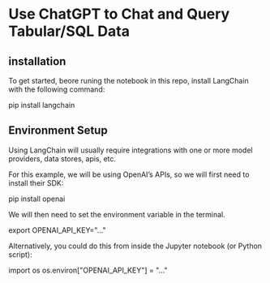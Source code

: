 # Use ChatGPT to Chat and Query Tabular/SQL Data

## installation
To get started, beore runing the notebook in this repo, install LangChain with the following command:

pip install langchain

## Environment Setup

Using LangChain will usually require integrations with one or more model providers, data stores, apis, etc.

For this example, we will be using OpenAI’s APIs, so we will first need to install their SDK:

pip install openai

We will then need to set the environment variable in the terminal.

export OPENAI_API_KEY="..."

Alternatively, you could do this from inside the Jupyter notebook (or Python script):

import os
os.environ["OPENAI_API_KEY"] = "..."
